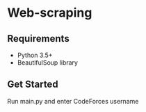 # Web-scraping

## Requirements
- Python 3.5+
- BeautifulSoup library

## Get Started
Run main.py and enter CodeForces username
